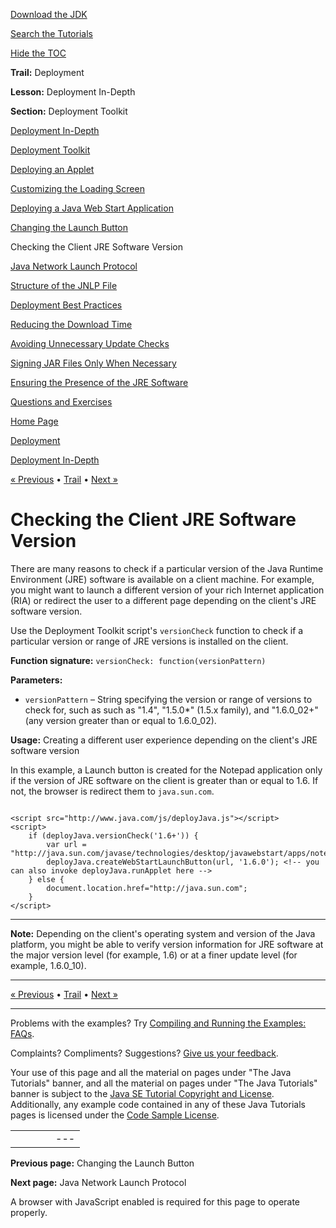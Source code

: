 [Download
the JDK](http://java.sun.com/javase/6/download.jsp)
  
[Search the
Tutorials](../../search.html)
  
[Hide the TOC](javascript:toggleLeft())

**Trail:** Deployment
  
**Lesson:** Deployment In-Depth
  
**Section:** Deployment Toolkit

[Deployment In-Depth](index.html)

[Deployment Toolkit](depltoolkit_index.html)

[Deploying an Applet](runAppletFunction.html)

[Customizing the Loading Screen](customizeLoadingScreen.html)

[Deploying a Java Web Start Application](createWebStartLaunchButtonFunction.html)

[Changing the Launch Button](changeLaunchButtonOfJWS.html)

Checking the Client JRE Software Version

[Java Network Launch Protocol](jnlp.html)

[Structure of the JNLP File](jnlpFileSyntax.html)

[Deployment Best Practices](bestPractices.html)

[Reducing the Download Time](reducingDownloadTime.html)

[Avoiding Unnecessary Update Checks](avoidingUnnecessaryUpdateChecks.html)

[Signing JAR Files Only When Necessary](signing.html)

[Ensuring the Presence of the JRE Software](ensuringJRE.html)

[Questions and Exercises](QandE/questions.html)

[Home Page](../../index.html)
>
[Deployment](../index.html)
>
[Deployment In-Depth](index.html)

[« Previous](changeLaunchButtonOfJWS.html) • [Trail](../TOC.html) • [Next »](jnlp.html)

# Checking the Client JRE Software Version

There are many reasons to check if a particular version of the
Java Runtime Environment (JRE) software is available
on a client machine. For example, you might want to launch a different version of your
rich Internet application (RIA) or redirect the user to a different page
depending on the client's JRE software version.

Use the Deployment Toolkit script's `versionCheck` function
to check if a particular version or range of JRE versions is
installed on the client.

**Function signature:** `versionCheck: function(versionPattern)`

**Parameters:**

* `versionPattern` – String specifying the version or range of versions to check for,
  such as such as "1.4", "1.5.0\*" (1.5.x family), and "1.6.0\_02+"
  (any version greater than or equal to 1.6.0\_02).

**Usage:** Creating a different user experience depending on the client's
JRE software version

In this example, a Launch button is created for the Notepad application only
if the version of JRE software on the client is greater than or equal to 1.6.
If not, the browser is redirect them to `java.sun.com`.

```
   
<script src="http://www.java.com/js/deployJava.js"></script>
<script>
    if (deployJava.versionCheck('1.6+')) {            
        var url = "http://java.sun.com/javase/technologies/desktop/javawebstart/apps/notepad.jnlp";
        deployJava.createWebStartLaunchButton(url, '1.6.0'); <!-- you can also invoke deployJava.runApplet here -->
    } else {
        document.location.href="http://java.sun.com";
    }
</script>		

```

---

**Note:** Depending on the client's operating system and version of the Java platform, you
might be able to verify version information for JRE software at the major version level
(for example, 1.6) or at a finer update level (for example, 1.6.0\_10).

---

[« Previous](changeLaunchButtonOfJWS.html)
•
[Trail](../TOC.html)
•
[Next »](jnlp.html)

---

Problems with the examples? Try [Compiling and Running
the Examples: FAQs](../../information/run-examples.html).
  
Complaints? Compliments? Suggestions? [Give
us your feedback](http://download.oracle.com/javase/feedback.html).

Your use of this page and all the material on pages under "The Java Tutorials" banner,
and all the material on pages under "The Java Tutorials" banner is subject to the [Java SE Tutorial Copyright
and License](../../information/license.html).
Additionally, any example code contained in any of these Java
Tutorials pages is licensed under the
[Code
Sample License](http://developers.sun.com/license/berkeley_license.html).

|  |  |  |  |  |
| --- | --- | --- | --- | --- |
| |  |  | | --- | --- | | duke image | Oracle logo | | [About Oracle](http://www.oracle.com/us/corporate/index.html) | [Oracle Technology Network](http://www.oracle.com/technology/index.html) | [Terms of Service](https://www.samplecode.oracle.com/servlets/CompulsoryClickThrough?type=TermsOfService) | Copyright © 1995, 2011 Oracle and/or its affiliates. All rights reserved. |

**Previous page:** Changing the Launch Button
  
**Next page:** Java Network Launch Protocol




A browser with JavaScript enabled is required for this page to operate properly.